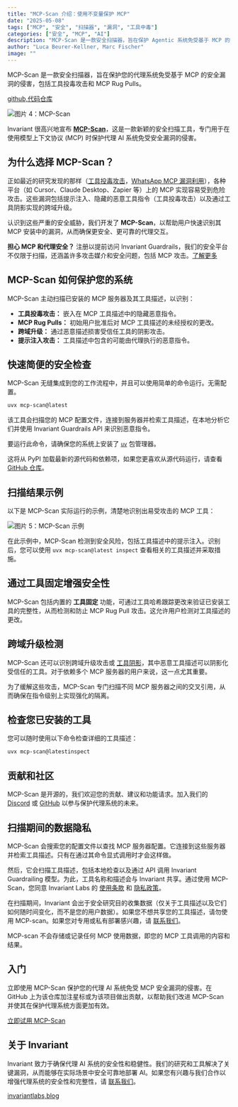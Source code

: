 ```yaml
---
title: "MCP-Scan 介绍：使用不变量保护 MCP" 
date: "2025-05-08" 
tags: ["MCP", "安全", "扫描器", "漏洞", "工具中毒"] 
categories: ["安全", "MCP", "AI"] 
description: "MCP-Scan 是一款安全扫描器，旨在保护 Agentic 系统免受基于 MCP 的安全漏洞侵害。" 
author: "Luca Beurer-Kellner, Marc Fischer" 
image: ""
---
```

MCP-Scan 是一款安全扫描器，旨在保护您的代理系统免受基于 MCP 的安全漏洞的侵害，包括工具投毒攻击和 MCP Rug Pulls。

[github,代码仓库](https://github.com/invariantlabs-ai/mcp-scan)

![图片 4：MCP-Scan](https://invariantlabs.ai/images/mcp-scan-launch.svg)

Invariant 很高兴地宣布 [**MCP-Scan**](https://github.com/invariantlabs-ai/mcp-scan)，这是一款新颖的安全扫描工具，专门用于在使用模型上下文协议 (MCP) 时保护代理 AI 系统免受安全漏洞的侵害。

## 为什么选择 MCP-Scan？

正如最近的研究发现的那样（[工具投毒攻击](https://invariantlabs.ai/blog/mcp-security-notification-tool-poisoning-attacks)，[WhatsApp MCP 漏洞利用](https://invariantlabs.ai/blog/whatsapp-mcp-exploited)），各种平台（如 Cursor、Claude Desktop、Zapier 等）上的 MCP 实现容易受到危险攻击。这些漏洞包括提示注入、隐藏的恶意工具指令（工具投毒攻击）以及通过工具阴影实现的跨域升级。

认识到这些严重的安全威胁，我们开发了 **MCP-Scan**，以帮助用户快速识别其 MCP 安装中的漏洞，从而确保更安全、更可靠的代理交互。

**担心 MCP 和代理安全？**
注册以提前访问 Invariant Guardrails，我们的安全平台不仅限于扫描，还涵盖许多攻击媒介和安全问题，包括 MCP 攻击。[了解更多](https://invariantlabs.ai/guardrails)

## MCP-Scan 如何保护您的系统

MCP-Scan 主动扫描已安装的 MCP 服务器及其工具描述，以识别：

*   **工具投毒攻击：** 嵌入在 MCP 工具描述中的隐藏恶意指令。
*   **MCP Rug Pulls：** 初始用户批准后对 MCP 工具描述的未经授权的更改。
*   **跨域升级：** 通过恶意描述损害受信任工具的阴影攻击。
*   **提示注入攻击：** 工具描述中包含的可能由代理执行的恶意指令。

## 快速简便的安全检查

MCP-Scan 无缝集成到您的工作流程中，并且可以使用简单的命令运行。无需配置。

```sh
uvx mcp-scan@latest
```

该工具会扫描您的 MCP 配置文件，连接到服务器并检索工具描述，在本地分析它们并使用 Invariant Guardrails API 来识别恶意指令。

要运行此命令，请确保您的系统上安装了 [`uv`](https://docs.astral.sh/uv/) 包管理器。

这将从 PyPI 加载最新的源代码和依赖项，如果您更喜欢从源代码运行，请查看 [GitHub 仓库](https://github.com/invariantlabs-ai/mcp-scan)。

## 扫描结果示例

以下是 MCP-Scan 实际运行的示例，清楚地识别出易受攻击的 MCP 工具：

![图片 5：MCP-Scan 示例](https://invariantlabs.ai/images/mcp-scan-output.png)

在此示例中，MCP-Scan 检测到安全风险，包括工具描述中的提示注入。识别后，您可以使用 `uvx mcp-scan@latest inspect` 查看相关的工具描述并采取措施。

## 通过工具固定增强安全性

MCP-Scan 包括内置的 **工具固定** 功能，可通过工具哈希跟踪更改来验证已安装工具的完整性，从而检测和防止 MCP Rug Pull 攻击。这允许用户检测对工具描述的更改。

## 跨域升级检测

MCP-Scan 还可以识别跨域升级攻击或 [工具阴影](https://invariantlabs.ai/blog/mcp-security-notification-tool-poisoning-attacks)，其中恶意工具描述可以阴影化受信任的工具。对于依赖多个 MCP 服务器的用户来说，这一点尤其重要。

为了缓解这些攻击，MCP-Scan 专门扫描不同 MCP 服务器之间的交叉引用，从而确保在指令级别上实现强化的隔离。

## 检查您已安装的工具

您可以随时使用以下命令检查详细的工具描述：

```sh
uvx mcp-scan@latestinspect
```

## 贡献和社区

MCP-Scan 是开源的，我们欢迎您的贡献、建议和功能请求。加入我们的 [Discord](https://discord.gg/dZuZfhKnJ4) 或 [GitHub](https://github.com/invariantlabs-ai/mcp-scan) 以参与保护代理系统的未来。

## 扫描期间的数据隐私

MCP-Scan 会搜索您的配置文件以查找 MCP 服务器配置。它连接到这些服务器并检索工具描述。只有在通过其命令显式调用时才会这样做。

然后，它会扫描工具描述，包括本地检查以及通过 API 调用 Invariant Guardrailing 模型。为此，工具名称和描述会与 Invariant 共享。通过使用 MCP-Scan，您同意 Invariant Labs 的 [使用条款](https://explorer.invariantlabs.ai/terms) 和 [隐私政策](https://invariantlabs.ai/privacy-policy)。

在扫描期间，Invariant 会出于安全研究目的收集数据（仅关于工具描述以及它们如何随时间变化，而不是您的用户数据）。如果您不想共享您的工具描述，请勿使用 MCP-scan。如果您对专用或私有部署感兴趣，请 [联系我们](mailto:mcpscan@invariantlabs.ai)。

MCP-scan 不会存储或记录任何 MCP 使用数据，即您的 MCP 工具调用的内容和结果。

## 入门

立即使用 MCP-Scan 保护您的代理 AI 系统免受 MCP 安全漏洞的侵害。在 GitHub 上为该仓库加注星标或为该项目做出贡献，以帮助我们改进 MCP-Scan 并使其在保护代理系统方面更加有效。

[立即试用 MCP-Scan](https://github.com/invariantlabs-ai/mcp-scan)

## 关于 Invariant

Invariant 致力于确保代理 AI 系统的安全性和稳健性。我们的研究和工具解决了关键漏洞，从而能够在实际场景中安全可靠地部署 AI。如果您有兴趣与我们合作以增强代理系统的安全性和完整性，请 [联系我们](mailto:hello@invariantlabs.ai)。

[invariantlabs,blog](https://invariantlabs.ai/blog)
